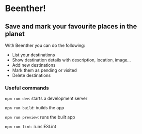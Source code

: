 # Beenther!

## Save and mark your favourite places in the planet

With Beenther you can do the following:

- List your destinations
- Show destination details with description, location, image...
- Add new destinations
- Mark them as pending or visited
- Delete destinations

### Useful commands

`npm run dev`: starts a development server

`npm run build`: builds the app

`npm run preview`: runs the built app

`npm run lint`: runs ESLint
